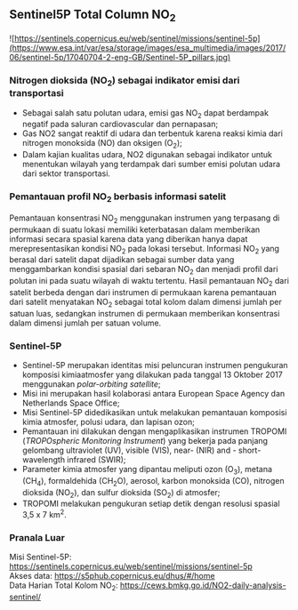 ## Sentinel5P Total Column NO<sub>2</sub>

![https://sentinels.copernicus.eu/web/sentinel/missions/sentinel-5p](https://www.esa.int/var/esa/storage/images/esa_multimedia/images/2017/06/sentinel-5p/17040704-2-eng-GB/Sentinel-5P_pillars.jpg)

### Nitrogen dioksida (NO<sub>2</sub>) sebagai indikator emisi dari transportasi
- Sebagai salah satu polutan udara, emisi gas NO<sub>2</sub> dapat berdampak negatif pada saluran cardiovascular dan pernapasan;
- Gas NO2 sangat reaktif di udara dan terbentuk karena reaksi kimia dari nitrogen monoksida (NO) dan oksigen (O<sub>2</sub>);
- Dalam kajian kualitas udara, NO2 digunakan sebagai indikator untuk menentukan wilayah yang terdampak dari sumber emisi polutan udara dari sektor transportasi.

### Pemantauan profil NO<sub>2</sub> berbasis informasi satelit 
Pemantauan konsentrasi NO<sub>2</sub> menggunakan instrumen yang terpasang di permukaan di suatu lokasi memiliki keterbatasan dalam memberikan informasi secara spasial karena data yang diberikan hanya dapat merepresentasikan kondisi NO<sub>2</sub> pada lokasi tersebut. Informasi NO<sub>2</sub> yang berasal dari satelit dapat dijadikan sebagai sumber data yang menggambarkan kondisi spasial dari sebaran NO<sub>2</sub> dan menjadi profil dari polutan ini pada suatu wilayah di waktu tertentu. 
Hasil pemantauan NO<sub>2</sub> dari satelit berbeda dengan dari instrumen di permukaan karena pemantauan dari satelit menyatakan NO<sub>2</sub> sebagai total kolom dalam dimensi jumlah per satuan luas, sedangkan instrumen di permukaan memberikan konsentrasi dalam dimensi jumlah per satuan volume.

### Sentinel-5P
- Sentinel-5P merupakan identitas misi peluncuran instrumen pengukuran komposisi kimiaatmosfer yang dilakukan pada tanggal 13 Oktober 2017 menggunakan _polar-orbiting satellite_;
- Misi ini merupakan hasil kolaborasi antara European Space Agency dan Netherlands Space Office;
- Misi Sentinel-5P didedikasikan untuk melakukan pemantauan komposisi kimia atmosfer, polusi udara, dan lapisan ozon;
- Pemantauan ini dilakukan dengan mengaplikasikan instrumen TROPOMI (_TROPOspheric Monitoring Instrument_) yang bekerja pada panjang gelombang ultraviolet (UV), visible (VIS), near- (NIR) and - short-wavelength infrared (SWIR);
- Parameter kimia atmosfer yang dipantau meliputi ozon (O<sub>3</sub>), metana (CH<sub>4</sub>), formaldehida (CH<sub>2</sub>O), aerosol, karbon monoksida (CO), nitrogen dioksida (NO<sub>2</sub>), dan sulfur dioksida (SO<sub>2</sub>) di atmosfer;
- TROPOMI melakukan pengukuran setiap detik dengan resolusi spasial 3,5 x 7 km<sup>2</sup>.

### Pranala Luar
Misi Sentinel-5P: https://sentinels.copernicus.eu/web/sentinel/missions/sentinel-5p<br>
Akses data: https://s5phub.copernicus.eu/dhus/#/home<br>
Data Harian Total Kolom NO<sub>2</sub>: https://cews.bmkg.go.id/NO2-daily-analysis-sentinel/
